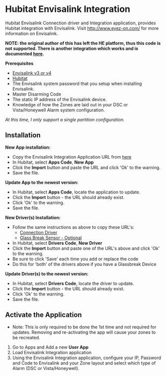 # Hubitat Envisalink Integration

Hubitat Envisalink Connection driver and Integration application, provides Hubitat integration with Envisalink.
Visit http://www.eyez-on.com/ for more information on Envisalink. 

<b>NOTE: the original author of this has left the HE platform, thus this code is not supported. There is another integration which works and is documented [here](https://community.hubitat.com/t/release-envisalink-app-driver-for-vista-ademco-honeywell-alarm-via-smartthings-nodeproxy/9726/35).</b>

**Prerequisites**

* [Envisalink v3 or v4](http://www.eyez-on.com)
* [Hubitat](https://www.hubitat.com)
* The Envisalink system password that you setup when installing Envisalink. 
* Master Disarming Code
* The static IP address of the Envisalink device.
* Knowledge of how the Zones are laid out in your DSC or Vista/Honeywell Alarm system configuration. 

_At this time, I only support a single partition configuration._

## Installation
<b>New App installation:</b><br>
* Copy the Envisalink Integration Application URL from [here](https://raw.githubusercontent.com/bdwilson/hubitat_envisalink/master/hubitat_envisalink_integration_application.groovy)
* In Hubitat, select <b>Apps Code</b>, <b>New App</b>
* Click the <b>Import</b> button and paste the URL and click 'Ok' to the warning. 
* Save the file.

<b>Update App to the newest version:</b><br>
* In Hubitat, select <b>Apps Code</b>, locate the application to update.
* Click the <b>Import</b> button - the URL should already exist.
* Click 'Ok' to the warning.
* Save the file. 

<b>New Driver(s) Installation:</b>
* Follow the same instructions as above to copy these URL's: 
  * [Connection Driver](https://raw.githubusercontent.com/bdwilson/hubitat_envisalink/master/hubitat_envisalink_connection_driver.groovy)
  * [Glass Break Sensor - Optional](https://raw.githubusercontent.com/bdwilson/hubitat_envisalink/master/hubitat_virtual_glassbreak_driver.groovy)
* In Hubitat, select <b>Drivers Code</b>, <b>New Driver</b>
* Click the <b>Import</b> button and paste one of the URL's above and click 'Ok' to the warning.
* Be sure to click 'Save' each time you add or replace the code
* Do this for 'both' of the drivers above if you have a Glassbreak Device

<b>Update Driver(s) to the newest version:</b><br>
* In Hubitat, select <b>Drivers Code</b>, locate the driver to update.
* Click the <b>Import</b> button - the URL should already exist.
* Click 'Ok' to the warning.
* Save the file.

## Activate the Application
* Note: This is only required to be done the 1st time and not required for
updates. Removing and re-activating the app will cause your zones to be
recreated.
1. Go to Apps and Add a new <b>User App</b>
2. Load Envisalink Integration application
3. Using the Envisalink Integration application, configure your IP, Password and Code to Envisalink and your Zone layout and select which type of Alarm (DSC or Vista/Honeywell). 
